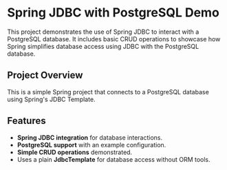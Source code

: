 # Spring JDBC with PostgreSQL Demo

This project demonstrates the use of Spring JDBC to interact with a PostgreSQL database. It includes basic CRUD operations to showcase how Spring simplifies database access using JDBC with the PostgreSQL database.

## Project Overview

This is a simple Spring project that connects to a PostgreSQL database using Spring's JDBC Template.

## Features

- **Spring JDBC integration** for database interactions.
- **PostgreSQL support** with an example configuration.
- **Simple CRUD operations** demonstrated.
- Uses a plain **JdbcTemplate** for database access without ORM tools.

